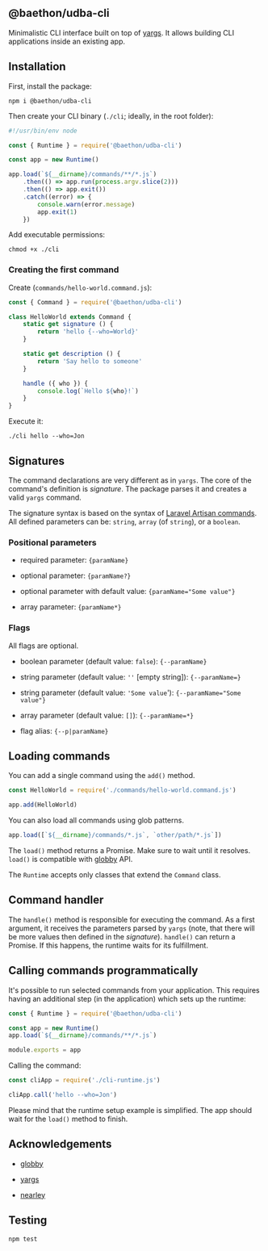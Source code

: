 ## @baethon/udba-cli

Minimalistic CLI interface built on top of [yargs](http://yargs.js.org/). It allows building CLI applications inside an existing app.

## Installation

First, install the package:

```
npm i @baethon/udba-cli
```

Then create your CLI binary (`./cli`; ideally, in the root folder):

```js
#!/usr/bin/env node

const { Runtime } = require('@baethon/udba-cli')

const app = new Runtime()

app.load(`${__dirname}/commands/**/*.js`)  
    .then(() => app.run(process.argv.slice(2)))  
    .then(() => app.exit())  
    .catch((error) => {    
        console.warn(error.message)    
        app.exit(1)  
    })
```

Add executable permissions:

```
chmod +x ./cli
```

### Creating the first command

Create (`commands/hello-world.command.js`):

```js
const { Command } = require('@baethon/udba-cli')

class HelloWorld extends Command {    
    static get signature () {
        return 'hello {--who=World}'
    }

    static get description () {
        return 'Say hello to someone'
    }

    handle ({ who }) {
        console.log(`Hello ${who}!`)
    }
}
```

Execute it:

```
./cli hello --who=Jon
```

## Signatures

The command declarations are very different as in `yargs`. The core of the command's definition is _signature_. The package parses it and creates a valid `yargs` command.

The signature syntax is based on the syntax of [Laravel Artisan commands](https://laravel.com/docs/6.x/artisan#defining-input-expectations). All defined parameters can be: `string`, `array` (of `string`), or a `boolean`.

### Positional parameters

- required parameter: `{paramName}`

- optional parameter: `{paramName?}`

- optional parameter with default value: `{paramName="Some value"}`

- array parameter: `{paramName*}`

### Flags

All flags are optional.

- boolean parameter (default value: `false`): `{--paramName}`

- string parameter (default value: `''` [empty string]): `{--paramName=}`

- string parameter (default value: `'Some value`'): `{--paramName="Some value"}`

- array parameter (default value: `[]`): `{--paramName=*}`

- flag alias: `{--p|paramName}`

## Loading commands

You can add a single command using the `add()` method.

```js
const HelloWorld = require('./commands/hello-world.command.js')

app.add(HelloWorld)
```

You can also load all commands using glob patterns.

```js
app.load([`${__dirname}/commands/*.js`, `other/path/*.js`])
```

The `load()` method returns a Promise. Make sure to wait until it resolves. `load()` is compatible with [globby](https://github.com/sindresorhus/globby) API.

The `Runtime` accepts only classes that extend the `Command` class.

## Command handler

The `handle()` method is responsible for executing the command. As a first argument, it receives the parameters parsed by `yargs` (note, that there will be more values then defined in the _signature_). `handle()` can return a Promise. If this happens, the runtime waits for its fulfillment.

## Calling commands programmatically

It's possible to run selected commands from your application. This requires having an additional step (in the application) which sets up the runtime:

```js
const { Runtime } = require('@baethon/udba-cli')

const app = new Runtime()
app.load(`${__dirname}/commands/**/*.js`)

module.exports = app
```

Calling the command:

```js
const cliApp = require('./cli-runtime.js')

cliApp.call('hello --who=Jon')
```

Please mind that the runtime setup example is simplified. The app should wait for the `load()` method to finish.

## Acknowledgements

- [globby](https://github.com/sindresorhus/globby)

- [yargs](http://yargs.js.org/)

- [nearley](https://github.com/kach/nearley)

## Testing

```
npm test
```
